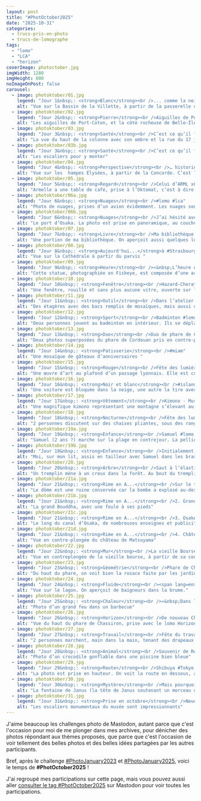 ```yaml
---
layout: post
title: "#PhotOctober2025"
date: "2025-10-31"
categories: 
  - trucs-pris-en-photo
  - trucs-de-lomographe
tags: 
  - "lomo"
  - "LCA"
  - "horizon"
coverImage: photoctober.jpg
imgWidth: 1280
imgHeight: 800
noImageOnPost: false
carousel: 
  - image: photoktober/01.jpg
    legend: "Jour 1&nbsp;: <strong>Blanc</strong><br />... comme la neige sur la Bassin de la Villette #Paris #Lomo #LCA"
    alt: "Vue sur la Bassin de la Villette, à partir de la passerelle de la Moselle. Le canal est gelé, le quai est enneigé, tout comme les péniches le long du quai."
  - image: photoktober/02.jpg
    legend: "Jour 2&nbsp;: <strong>Pierre</strong><br />Aiguilles de Port-Coton, #BelleIleEnMer #Bretagne #Lomo #LCA"
    alt: "Les aiguilles de Port-Coton, et la côte rocheuse de Belle-Île, dans des tons un peu rouge (à cause de la pellicule)"
  - image: photoktober/03.jpg
    legend: "Jour 3&nbsp;: <strong>Santé</strong><br />C’est ce qu’il faut avoir pour monter les 285&nbsp;marches de la Colonne de la Victoire #Berlin"
    alt: "La vue du haut de la colonne avec son ombre et la rue du 17 juin et la porte de Brandenburg"
  - image: photoktober/03b.jpg
    legend: "Jour 3&nbsp;: <strong>Santé</strong><br />C’est ce qu’il faut avoir pour monter les 285 marches de la Colonne de la Victoire #Berlin"
    alt: "Les escaliers pour y monter"
  - image: photoktober/04.jpg
    legend: "Jour 4&nbsp;: <strong>Perspective</strong><br />… historique #ChampsElysees #Paris #lomo #LCA"
    alt: "Vue sur les  hampes Élysées, à partir de la Concorde. C’est le soir, les lumières sont allumées et on voit aussi des phares de voitures."
  - image: photoktober/05.jpg
    legend: "Jour 5&nbsp;: <strong>Regard</strong><br />Celui d’ARML x8 🥰 #lomo #oktomat"
    alt: "Armelle a une table de café, prise à l’Oktomat, c’est à dire 8 fois de suite. L’appareil n’est pas parfait, et certaines de 8 cases sont plus ou moins rouges"
  - image: photoktober/06a.jpg
    legend: "Jour 6&nbsp;: <strong>Nuages</strong><br />#lomo #lca"
    alt: "Photo de nuages, prises d’un avion évidemment. Les nuages sont très blancs et lumineux, et le ciel, au-dessus, est très bleu."
  - image: photoktober/06b.jpg
    legend: "Jour 6&nbsp;: <strong>Nuages</strong><br />J’ai hésité avec cette photo du port d’Osaka 😇 #lomo #horizon #osaka"
    alt: "Le port d’Osaka. La photo est prise en panoramique, au coucher du soleil."
  - image: photoktober/07.jpg
    legend: "Jour 7&nbsp;: <strong>Livre</strong><br />Ma bibliothèque (fragment) #Strasbourg #Livres"
    alt: "Une portion de ma bibliothèque. On aperçoit aussi quelques legos, et quelques jeux, mais l’essentiel ce sont bien les livres."
  - image: photoktober/08.jpg
    legend: "Jour 8&nbsp;: <strong>Aujourd'hui...</strong>à #Strasbourg<br />Belles éclaircies ☀️ 18° - Le soleil se couchera à 18h53"
    alt: "Vue sur la Cathédrale à partir du parvis "
  - image: photoktober/09.jpg
    legend: "Jour 9&nbsp;: <strong>Heure</strong><br />«&nbsp;L’heure de tous&nbsp;», Cour du Havre à Paris (Gare St Lazare) #lomo #Fisheye #Paris"
    alt: "Cette statue, photographiée en Fisheye, est composée d’une accumulation d’horloges"
  - image: photoktober/10.jpg
    legend: "Jour 10&nbsp;: <strong>Fenêtre</strong><br />Hazard-Cheratte #urbex #lomo #lca"
    alt: "Une fenêtre, rouillé et sans plus aucune vitre, ouverte sur la nature"
  - image: photoktober/11.jpg
    legend: "Jour 11&nbsp;: <strong>Outil</strong><br />Dans l’atelier d’Invader #streetart"
    alt: "Des étagères avec des bacs remplis de mosaïques, mais aussi des nombres de peintures et divers outils"
  - image: photoktober/12.jpg
    legend: "Jour 12&nbsp;: <strong>Sport</strong><br />Badminton #lomo #lca"
    alt: "Deux personnes jouent au badminton en intérieur. Ils se déplacent donc la photo est floue."
  - image: photoktober/13.jpg
    legend: "Jour 13&nbsp;: <strong>Duo</strong><br />Duo de phare de Cordouan #lomo #lca"
    alt: "Deux photos superposées du phare de Cordouan pris en contre-plongée."
  - image: photoktober/14.jpg
    legend: "Jour 14&nbsp;: <strong>Patisserie</strong><br />#miam"
    alt: "Une mosaïque de gâteaux d’anniversaires "
  - image: photoktober/15.jpg
    legend: "Jour 15&nbsp;: <strong>Rouge</strong><br />Fête des lumières, à Lyon #lomo #lca"
    alt: "Une œuvre d’art au plafond d’un passage lyonnais. Elle est constituée de coulures avec des lampes en tombant comme des gouttes."
  - image: photoktober/16.jpg
    legend: "Jour 16&nbsp;: <strong>Noir et blanc</strong><br />#islande #lomo #lca"
    alt: "Une voiture est bloquée dans la neige, une autre la tire avec un treuil. Rien ne permet de distinguer le sol neigeux du ciel neigeux."
  - image: photoktober/17.jpg
    legend: "Jour 17&nbsp;: <strong>Vêtement</strong><br />Kimono - Musée Itchiku Kubota (久保田一竹美術館) #kimono #Japon"
    alt: "Une magnifique kimono représentant une montagne s’élevant au-dessus d’une forêt "
  - image: photoktober/18.jpg
    legend: "Jour 18&nbsp;: <strong>Nocturne</strong><br />Fête des lumière (encore) #lyon #lomo #lca"
    alt: "2 personnes discutent sur des chaises pliantes, sous des rangées de guirlandes d’ampoules qui font une lumière verte"
  - image: photoktober/19a.jpg
    legend: "Jour 19&nbsp;: <strong>Enfance</strong><br />Samuel #lomo #lca #redscale"
    alt: "Samuel (2 ans ?) marche sur la plage en contrejour. La pellicule redscale donne un ton rouge à l’ensemble"
  - image: photoktober/19b.jpg
    legend: "Jour 19&nbsp;: <strong>Enfance</strong><br />Initialement, j’avais pensé à celle-là… mais manifestement ce n’est pas moi qui l’ai prise, donc ce serait tricher 😇"
    alt: "Moi, sur mon lit, assis en tailleur avec Samuel dans les bras "
  - image: photoktober/20.jpg
    legend: "Jour 20&nbsp;: <strong>Arbre</strong><br />Saut à l’élastique à vélo dans les arbres #lomo #horizon"
    alt: "Un tremplin mène à un creux dans la forêt. Au bout du tremplin, on voit un cycliste prêt à sauter (à l’élastique) "
  - image: photoktober/21a.jpg
    legend: "Jour 21&nbsp;: <strong>Rime en A...</strong><br />Sur le thème du Japon, donc&nbsp;:<br />1. Le mémorial de la bombe A, HiroshimA"
    alt: "Le dôme est une ruine conservée car la bombe a explosé au-dessus."
  - image: photoktober/21b.jpg
    legend: "Jour 21&nbsp;: <strong>Rime en A...</strong><br />2. Grand BouddhA de KamakurA"
    alt: "La grand Bouddha, avec une foule à ses pieds"
  - image: photoktober/21c.jpg
    legend: "Jour 21&nbsp;: <strong>Rime en A...</strong><br />3. OsakA"
    alt: "Le long du canal d’Osaka, de nombreuses enseignes et publicités lumineuses "
  - image: photoktober/21d.jpg
    legend: "Jour 21&nbsp;: <strong>Rime en A...</strong><br />4. Château de KamakurA"
    alt: "Vue en contre-plongée du château de Matsuyama"
  - image: photoktober/22.jpg
    legend: "Jour 22&nbsp;: <strong>Mur</strong><br />La vieille Bourse #lille #lomo #horizon"
    alt: "Vue en contreplongée de la vieille bourse, à partir de sa cour"
  - image: photoktober/23.jpg
    legend: "Jour 23&nbsp;: <strong>Géométrie</strong><br />Phare de Chassiron #lomo #horizon"
    alt: "Du haut du phare, on voit bien la rosace faite par les jardins à son pied"
  - image: photoktober/24.jpg
    legend: "Jour 24&nbsp;: <strong>Fluide</strong><br /><span lang=en>Blue Lagoon</span> #iceland #lomo #horizon"
    alt: "Vue sur le lagon. On aperçoit de baigneurs dans la brume."
  - image: photoktober/25.jpg
    legend: "Jour 25&nbsp;: <strong>Chaleur</strong><br />«&nbsp;Dans la Vosges&nbsp;» #lomo #lca"
    alt: "Photo d’un grand feu dans un barbecue"
  - image: photoktober/26.jpg
    legend: "Jour 26&nbsp;: <strong>Horizon</strong><br />De nouveau Chassiron, de nouveau Horizon #lomo #horizon"
    alt: "Vue du haut du phare de Chassiron, prise avec le lomo Horizon (donc panoramique)"
  - image: photoktober/27.jpg
    legend: "Jour 27&nbsp;: <strong>Travail</strong><br />Fête du travail #Strasbourg"
    alt: "2 personnes marchent, main dans la main, tenant des drapeaux dans l’autre main (SDLT, XR)"
  - image: photoktober/28.jpg
    legend: "Jour 28&nbsp;: <strong>Animal</strong><br />Souvenir de Royan #lomo #lca"
    alt: "Photo d’un crocodile gonflable dans une piscine bien bleue"
  - image: photoktober/29.jpg
    legend: "Jour 29&nbsp;: <strong>Route</strong><br />Shibuya #Tokyo #Japon #Japan #lomo #horizon"
    alt: "La photo est prise en hauteur. On voit la route en dessous, avec du trafic, mais aussi une passerelle à gauche et une bretelle à droite. Elle a été prise à Shibuya dans un environnement urbain."
  - image: photoktober/30.jpg
    legend: "Jour 30&nbsp;: <strong>Mystère</strong><br />Mais pourquoi diable l’eau de la fontaine de Janus était elle verte&nbsp;? #strasbourg #lomo #lca"
    alt: "La fontaine de Janus (la tête de Janus soutenant un morceau d’Aqueduc) charrie une eau verte fluo"
  - image: photoktober/31.jpg
    legend: "Jour 31&nbsp;: <strong>Prise en octobre</strong><br />Neues Museum #Berlin"
    alt: "Les escaliers monumentaux du musée sont impressionnants"
---
```


<p>J'aime beaucoup les challenges photo de Mastodon, autant parce que c'est l'occasion pour moi de me plonger dans mes archives, pour dénicher des photos répondant aux thèmes proposés, que parce que c'est l'occasion de voir tellement des belles photos et des belles idées partagées par les autres participants.</p>

<p>Bref, après le challenge <a href="/2023/01/photojanuary2023/">#PhotoJanuary2023</a> et <a href="/2025/01/photojanuary/">#PhotoJanuary2025</a>, voici le temps de <strong>#PhotOctober2025</strong>&nbsp;!</p>

<p>J'ai regroupé mes participations sur cette page, mais vous pouvez aussi aller <a href="https://mamot.fr/deck/tags/PhotOctober2025">consulter le tag #PhotOctober2025</a> sur Mastodon pour voir toutes les participations.</p>
